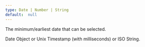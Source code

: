 ```yaml
---
type: Date | Number | String
default:  null
---
```


The minimum/earliest date that can be selected.

Date Object or Unix Timestamp (with milliseconds) or ISO String.